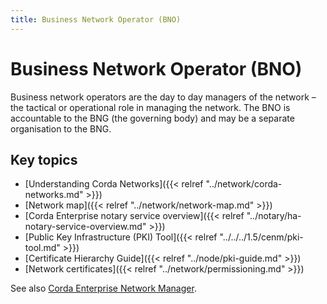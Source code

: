 ```yaml
---
title: Business Network Operator (BNO)
---
```

# Business Network Operator (BNO)

Business network operators are the day to day managers of the network – the tactical or operational role in managing the network. The BNO is accountable to the BNG (the governing body) and may be a separate organisation to the BNG. 

## Key topics

* [Understanding Corda Networks]({{< relref "../network/corda-networks.md" >}})
* [Network map]({{< relref "../network/network-map.md" >}})
* [Corda Enterprise notary service overview]({{< relref "../notary/ha-notary-service-overview.md" >}})
* [Public Key Infrastructure (PKI) Tool]({{< relref "../../../1.5/cenm/pki-tool.md" >}})
* [Certificate Hierarchy Guide]({{< relref "../node/pki-guide.md" >}})
* [Network certificates]({{< relref "../network/permissioning.md" >}})

See also [Corda Enterprise Network Manager](../../../1.5/cenm.html).
